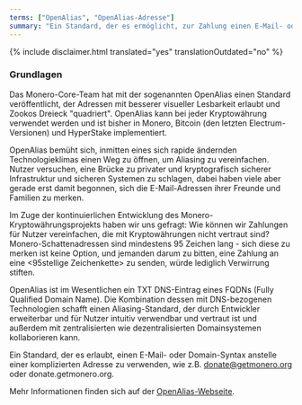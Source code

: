 ```yaml
---
terms: ["OpenAlias", "OpenAlias-Adresse"]
summary: "Ein Standard, der es ermöglicht, zur Zahlung einen E-Mail- oder Domainsyntax (z.B. donate@getmonero.org oder donate.getmonero.org) anstelle einer komplizierten Adresse zu verwenden"
---
```


{% include disclaimer.html translated="yes" translationOutdated="no" %}
### Grundlagen

Das Monero-Core-Team hat mit der sogenannten OpenAlias einen Standard veröffentlicht, der Adressen mit besserer visueller Lesbarkeit erlaubt und Zookos Dreieck "quadriert". OpenAlias kann bei jeder Kryptowährung verwendet werden und ist bisher in Monero, Bitcoin (den letzten Electrum-Versionen) und HyperStake implementiert.

OpenAlias bemüht sich, inmitten eines sich rapide ändernden Technologieklimas einen Weg zu öffnen, um Aliasing zu vereinfachen. Nutzer versuchen, eine Brücke zu privater und kryptografisch sicherer Infrastruktur und sicheren Systemen zu schlagen, dabei haben viele aber gerade erst damit begonnen, sich die E-Mail-Adressen ihrer Freunde und Familien zu merken.

Im Zuge der kontinuierlichen Entwicklung des Monero-Kryptowährungsprojekts haben wir uns gefragt: Wie können wir Zahlungen für Nutzer vereinfachen, die mit Kryptowährungen nicht vertraut sind? Monero-Schattenadressen sind mindestens 95 Zeichen lang - sich diese zu merken ist keine Option, und jemanden darum zu bitten, eine Zahlung an eine <95stellige Zeichenkette> zu senden, würde lediglich Verwirrung stiften.

OpenAlias ist im Wesentlichen ein TXT DNS-Eintrag eines FQDNs (Fully Qualified Domain Name). Die Kombination dessen mit DNS-bezogenen Technologien schafft einen Aliasing-Standard, der durch Entwickler erweiterbar und für Nutzer intuitiv verwendbar und vertraut ist und außerdem mit zentralisierten wie dezentralisierten Domainsystemen kollaborieren kann.

Ein Standard, der es erlaubt, einen E-Mail- oder Domain-Syntax anstelle einer komplizierten Adresse zu verwenden, wie z.B. donate@getmonero.org oder donate.getmonero.org.

Mehr Informationen finden sich auf der [OpenAlias-Webseite](https://openalias.org).
